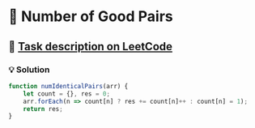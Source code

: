 # 📝 Number of Good Pairs

## 🔗 [Task description on LeetCode](https://leetcode.com/problems/number-of-good-pairs/description/)

### 💡 Solution

```javascript
function numIdenticalPairs(arr) {
    let count = {}, res = 0;
    arr.forEach(n => count[n] ? res += count[n]++ : count[n] = 1);
    return res;
}
```
